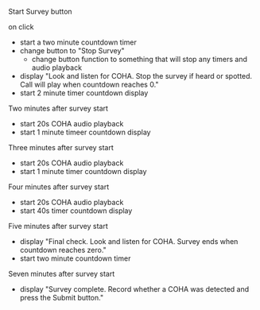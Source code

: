 Start Survey button

on click

- start a two minute countdown timer
- change button to "Stop Survey"
  - change button function to something that will stop any timers and audio playback
- display "Look and listen for COHA.  Stop the survey if heard or spotted.  Call will play when countdown reaches 0."
- start 2 minute timer countdown display

Two minutes after survey start
- start 20s COHA audio playback
- start 1 minute timeer countdown display

Three minutes after survey start
- start 20s COHA audio playback
- start 1 minute timer countdown display

Four minutes after survey start
- start 20s COHA audio playback
- start 40s timer countdown display

Five minutes after survey start
- display "Final check.  Look and listen for COHA.  Survey ends when countdown reaches zero."
- start two minute countdown timer

Seven minutes after survey start
- display "Survey complete.  Record whether a COHA was detected and press the Submit button."